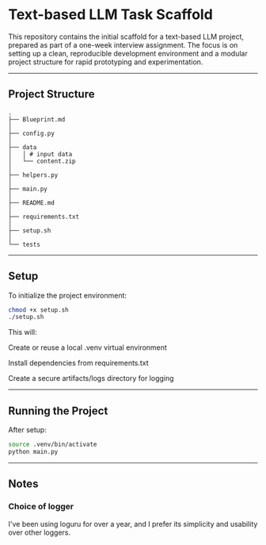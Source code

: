 # Text-based LLM Task Scaffold

This repository contains the initial scaffold for a text-based LLM project, prepared as part of a one-week interview assignment. The focus is on setting up a clean, reproducible development environment and a modular project structure for rapid prototyping and experimentation.

---

## Project Structure

```
.
├── Blueprint.md
│
├── config.py
│
├── data
│   │ # input data
│   └── content.zip
│
├── helpers.py
│
├── main.py
│
├── README.md
│
├── requirements.txt
│
├── setup.sh
│
└── tests
```

---


## Setup

To initialize the project environment:

```bash
chmod +x setup.sh
./setup.sh
```

This will:

Create or reuse a local .venv virtual environment

Install dependencies from requirements.txt

Create a secure artifacts/logs directory for logging

---

## Running the Project

After setup:

```bash
source .venv/bin/activate
python main.py
```

---

## Notes

### Choice of logger

I've been using loguru for over a year, and I prefer its simplicity and usability over other loggers.